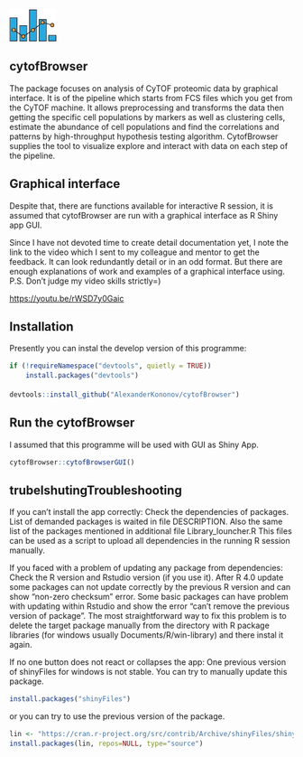 
<!-- README.md is generated from README.Rmd. Please edit that file -->

![picture](img/interaction_logo1.jpg)

## cytofBrowser

The package focuses on analysis of CyTOF proteomic data by graphical
interface. It is of the pipeline which starts from FCS files which you
get from the CyTOF machine. It allows preprocessing and transforms the
data then getting the specific cell populations by markers as well as
clustering cells, estimate the abundance of cell populations and find
the correlations and patterns by high-throughput hypothesis testing
algorithm. CytofBrowser supplies the tool to visualize explore and
interact with data on each step of the pipeline.

## Graphical interface

Despite that, there are functions available for interactive R session,
it is assumed that cytofBrowser are run with a graphical interface as R
Shiny app GUI.

Since I have not devoted time to create detail documentation yet, I note
the link to the video which I sent to my colleague and mentor to get the
feedback. It can look redundantly detail or in an odd format. But there
are enough explanations of work and examples of a graphical interface
using. P.S. Don’t judge my video skills strictly=)

<https://youtu.be/rWSD7y0Gaic>

## Installation

Presently you can instal the develop version of this programme:

``` r
if (!requireNamespace("devtools", quietly = TRUE))
    install.packages("devtools")
    
devtools::install_github("AlexanderKononov/cytofBrowser")
```

## Run the cytofBrowser

I assumed that this programme will be used with GUI as Shiny App.

``` r
cytofBrowser::cytofBrowserGUI()
```

## trubelshutingTroubleshooting

If you can’t install the app correctly: Check the dependencies of
packages. List of demanded packages is waited in file DESCRIPTION. Also
the same list of the packages mentioned in additional file
Library\_louncher.R This files can be used as a script to upload all
dependencies in the running R session manually.

If you faced with a problem of updating any package from dependencies:
Check the R version and Rstudio version (if you use it). After R 4.0
update some packages can not update correctly by the previous R version
and can show “non-zero checksum” error. Some basic packages can have
problem with updating within Rstudio and show the error “can’t remove
the previous version of package”. The most straightforward way to fix
this problem is to delete the target package manually from the directory
with R package libraries (for windows usually Documents/R/win-library)
and there instal it again.

If no one button does not react or collapses the app: One previous
version of shinyFiles for windows is not stable. You can try to manually
update this package.

``` r
install.packages("shinyFiles")
```

or you can try to use the previous version of the package.

``` r
lin <- "https://cran.r-project.org/src/contrib/Archive/shinyFiles/shinyFiles_0.7.5.tar.gz"
install.packages(lin, repos=NULL, type="source")
```
